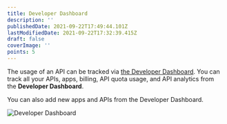 ```yaml
---
title: Developer Dashboard
description: ''
publishedDate: 2021-09-22T17:49:44.101Z
lastModifiedDate: 2021-09-22T17:32:39.415Z
draft: false
coverImage: ''
points: 5
---
```


The usage of an API can be tracked via [the Developer Dashboard](https://RapidAPI.com/developer/dashboard?utm_source=RapidAPI.com/learn&utm_medium=DevRel&utm_campaign=DevRel). You can track all your APIs, apps, billing, API quota usage, and API analytics from the **Developer Dashboard**.

You can also add new apps and APIs from the Developer Dashboard.

![Developer Dashboard](https://raw.githubusercontent.com/RapidAPI/DevRel-Stack-Data/production/learn/courses/rapidapi-hub-consumer/images/image4.png)
